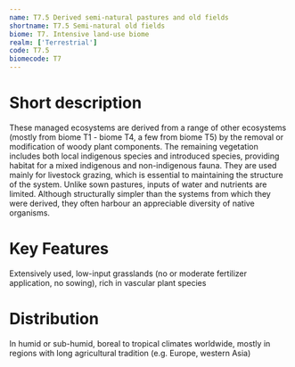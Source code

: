 ```yaml
---
name: T7.5 Derived semi-natural pastures and old fields
shortname: T7.5 Semi-natural old fields
biome: T7. Intensive land-use biome
realm: ['Terrestrial']
code: T7.5
biomecode: T7
---
```

# Short description

These managed ecosystems are derived from a range of other ecosystems (mostly from biome T1 - biome T4, a few from biome T5) by the removal or modification of woody plant components. The remaining vegetation includes both local indigenous species and introduced species, providing habitat for a mixed indigenous and non-indigenous fauna. They are used mainly for livestock grazing, which is essential to maintaining the structure of the system. Unlike sown pastures, inputs of water and nutrients are limited. Although structurally simpler than the systems from which they were derived, they often harbour an appreciable diversity of native organisms.

# Key Features

Extensively used, low-input grasslands (no or moderate fertilizer application, no sowing), rich in vascular plant species

# Distribution

In humid or sub-humid, boreal to tropical climates worldwide, mostly in regions with long agricultural tradition (e.g. Europe, western Asia)

